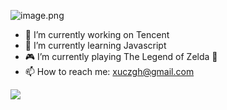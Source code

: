 ![image.png](./images/Zelda.jpeg)

- 🔭 I’m currently working on Tencent
- 🌱 I’m currently learning Javascript
- 🎮 I’m currently playing The Legend of Zelda 🏹️
- 📫 How to reach me: xuczgh@gmail.com

<img src="https://github-readme-stats.vercel.app/api?username=xucz&show_icons=true&icon_color=CE1D2D&text_color=718096&bg_color=ffffff&hide_title=true"></img>
